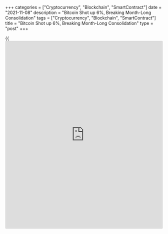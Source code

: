 +++
categories = ["Cryptocurrency", "Blockchain", "SmartContract"]
date = "2021-11-08"
description = "Bitcoin Shot up 6%, Breaking Month-Long Consolidation"
tags = ["Cryptocurrency", "Blockchain", "SmartContract"]
title = "Bitcoin Shot up 6%, Breaking Month-Long Consolidation"
type = "post"
+++

{{<iframe id="large-banner" src="https://www.bounty.group/#slide=9.0" width="100%" height="600" scrolling="no" style="border: 0px solid rgb(216, 221, 230); border-radius: 3px;">}}

Bitcoin moved out of an almost month-long sideways corridor, shooting up
6% in the last 24 hours. As recently as late last week, it needed
support on the downside towards $60K, but it received steady demand over
the weekend. Going above $63.5K triggered a wave of optimism, quickly
sending the price of the first cryptocurrency to highs near $66K.

![Bitcoin Shot up 6%, Breaking Month-Long Consolidation][1]

The cryptocurrency fear and greed index has not yet kept pace, stopping
at 75, and has been hovering in the greed area since the middle of last
month. Crypto market capitalisation, both with and without [bitcoin](https://www.letsplayfx.com/blog/forex-for-bitcoin/), is
updating all-time highs, indicating that the whole [bitcoin](https://www.letsplayfx.com/blog/forex-for-bitcoin/) spike may be
a secondary effect in the current altcoin season.

Bitcoin has ample room to rise on the technical analysis side, as the
bulls have built-up strength during the first cryptocurrency’s month-
long consolidation. The RSI index has entered neutral territory after
being overbought from October’s rally in recent days.

After a prolonged consolidation, the jump in [bitcoin](https://www.letsplayfx.com/blog/forex-for-bitcoin/) price paves the way
to $83K, corresponding to 161.8% of the late September to mid-October
rally. Investors in the crypto market should be prepared that this part
of the rise could materialise rather quickly.

![Bitcoin Shot up 6%, Breaking Month-Long Consolidation][2]

History suggests that entering the territory of new highs for Bitcoin
attracts extensive attention and money, amplifying the rally in the
early days until headlines about another historic high for the first
cryptocurrency and the overall capitalisation of the crypto market
become commonplace.

For seasoned cryptocurrency [investor](https://www.fintechee.com/tutorial-for-forex-trading/investor-mode/)s, however, altcoin’s surge and
[bitcoin](https://www.letsplayfx.com/blog/forex-for-bitcoin/)’s lag, as well as the timing of this event, raise unpleasant
analogies with the end of 2017. Back then, the altcoin rally was
particularly fierce from November to January. Many of the altcoins then
and now are still a long way from those highs.

_Source:[FXPro][3]_

   1. /files/downloads/6/5/b/65ba0f011d02c5223e553a1c50be188d_a6102974e84f9cd911d145d59405baea.png
   2. /files/downloads/2/f/b/2fb7fc528cf174a7867c242fa98722c0_3fc281138ecede841eba7e297e9eded3.png
   3. /geturl/index/39c5458c25ba42d1d0a4847dba5dd19fb13174a1/